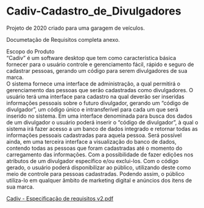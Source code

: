 # Cadiv-Cadastro_de_Divulgadores
Projeto de 2020 criado para uma garagem de veículos.

Documetação de Requisitos completa anexo.

Escopo do Produto  
“Cadiv” é um software desktop que tem como característica básica fornecer para o 
usuário controle e gerenciamento fácil, rápido e seguro de cadastrar pessoas, gerando 
um código para serem divulgadores de sua marca.  
O sistema fornece uma interface de administração, a qual permitirá o gerenciamento 
das pessoas que serão cadastradas como divulgadores. 
O usuário terá uma interface para cadastro na qual deverão ser inseridas informações 
pessoais sobre o futuro divulgador, gerando um “código de divulgador”, um código único 
e intransferível para cada um que será inserido no sistema. 
Em uma interface denominada para busca dos dados de um divulgador o usuário poderá 
inserir o “código de divulgador”, à qual o sistema irá fazer acesso a um banco de dados 
integrado e retornar todas as informações pessoais cadastradas para aquela pessoa. 
Será possível ainda, em uma terceira interface a visualização do banco de dados, 
contendo todas as pessoas que foram cadastradas até o momento do carregamento 
das informações. Com a possibilidade de fazer edições nos atributos de um divulgador 
específico e/ou exclui-los. 
Com o código gerado, o usuário poderá disponibilizar ao público, utilizando deste como 
meio de controle para pessoas cadastradas. Podendo assim, o público utiliza-lo em 
qualquer âmbito de marketing digital e anúncios dos itens de sua marca. 

[Cadiv - Especificação de requisitos v2.pdf](https://github.com/user-attachments/files/19212940/Cadiv.-.Especificacao.de.requisitos.v2.pdf)
